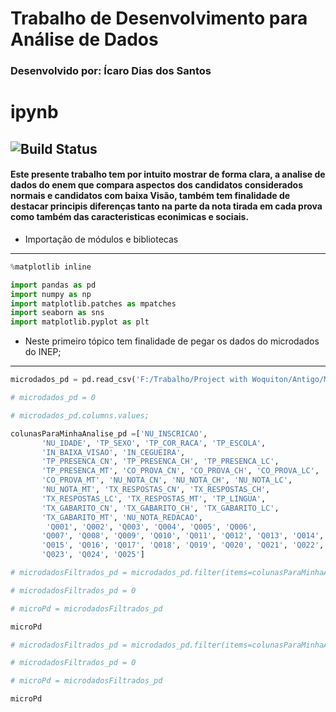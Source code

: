 #                  Trabalho de Desenvolvimento para Análise de Dados  
### Desenvolvido por: Ícaro Dias dos Santos
# ipynb

![Build Status](https://travis-ci.org/yuvipanda/ipynb.svg?branch=master)
---
#### Este presente trabalho tem por intuito mostrar de forma clara, a analise de dados do enem que compara aspectos dos candidatos considerados normais e candidatos com baixa Visão, também tem finalidade de destacar principis diferenças tanto na parte da nota tirada em cada prova como também das caracteristicas econimicas e sociais.
- Importação de módulos e bibliotecas
---
```python
%matplotlib inline
```
```python
import pandas as pd
import numpy as np
import matplotlib.patches as mpatches
import seaborn as sns
import matplotlib.pyplot as plt
```
- Neste primeiro tópico tem finalidade de pegar os dados do microdados do INEP; 
---
```python
microdados_pd = pd.read_csv('F:/Trabalho/Project with Woquiton/Antigo/MICRODADOS_ENEM_2019.csv', sep= ';', encoding = "ISO-8859-1")
```
```python
# microdados_pd = 0
```
```python
# microdados_pd.columns.values;
```
```python
colunasParaMinhaAnalise_pd =['NU_INSCRICAO',
       'NU_IDADE', 'TP_SEXO', 'TP_COR_RACA', 'TP_ESCOLA',
       'IN_BAIXA_VISAO', 'IN_CEGUEIRA',
       'TP_PRESENCA_CN', 'TP_PRESENCA_CH', 'TP_PRESENCA_LC',
       'TP_PRESENCA_MT', 'CO_PROVA_CN', 'CO_PROVA_CH', 'CO_PROVA_LC',
       'CO_PROVA_MT', 'NU_NOTA_CN', 'NU_NOTA_CH', 'NU_NOTA_LC',
       'NU_NOTA_MT', 'TX_RESPOSTAS_CN', 'TX_RESPOSTAS_CH',
       'TX_RESPOSTAS_LC', 'TX_RESPOSTAS_MT', 'TP_LINGUA',
       'TX_GABARITO_CN', 'TX_GABARITO_CH', 'TX_GABARITO_LC',
       'TX_GABARITO_MT', 'NU_NOTA_REDACAO', 
        'Q001', 'Q002', 'Q003', 'Q004', 'Q005', 'Q006',
       'Q007', 'Q008', 'Q009', 'Q010', 'Q011', 'Q012', 'Q013', 'Q014',
       'Q015', 'Q016', 'Q017', 'Q018', 'Q019', 'Q020', 'Q021', 'Q022',
       'Q023', 'Q024', 'Q025']
```
```python
# microdadosFiltrados_pd = microdados_pd.filter(items=colunasParaMinhaAnalise_pd)
```
```python
# microdadosFiltrados_pd = 0
```
```python
# microPd = microdadosFiltrados_pd
```
```python
microPd
```
```python
# microdadosFiltrados_pd = microdados_pd.filter(items=colunasParaMinhaAnalise_pd)
```
```python
# microdadosFiltrados_pd = 0
```
```python
# microPd = microdadosFiltrados_pd
```
```python
microPd
```

